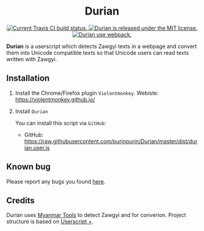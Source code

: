 <h1 align="center">
  Durian
</h1>
<p align="center">
  <a href="https://travis-ci.org/purinpurin/Durian">
    <img src="https://img.shields.io/travis/purinpurin/Durian?style=for-the-badge" alt="Current Travis CI build status." />
  </a>
  <a href="https://github.com/purinpurin/Durian/blob/master/LICENSE">
    <img src="https://img.shields.io/badge/License-MIT-green.svg?style=for-the-badge" alt="Durian is released under the MIT license." />
  </a>  
  <a href="https://github.com/webpack/webpack">
    <img src="https://img.shields.io/badge/webpack-4.x-orange.svg?style=for-the-badge" alt="Durian use webpack." />
  </a>
</p>

**Durian** is a userscript which detects Zawgyi texts in a webpage and convert them into Unicode compatible texts so that Unicode users can read texts written with Zawgyi.


## Installation
1. Install the Chrome/Firefox plugin `Violentmonkey`.
Webiste: https://violentmonkey.github.io/
  
2. Install `Durian`

	You can install this script via `GitHub`:
    - GitHub: https://raw.githubusercontent.com/purinpurin/Durian/master/dist/durian.user.js


## Known bug

Please report any bugs you found [here](https://github.com/purinpurin/Durian/issues).


## Credits
Durian uses [Myanmar Tools](https://github.com/google/myanmar-tools) to detect Zawgyi and for converion.
Project structure is based on [Userscript +](https://github.com/jae-jae/Userscript-Plus). 